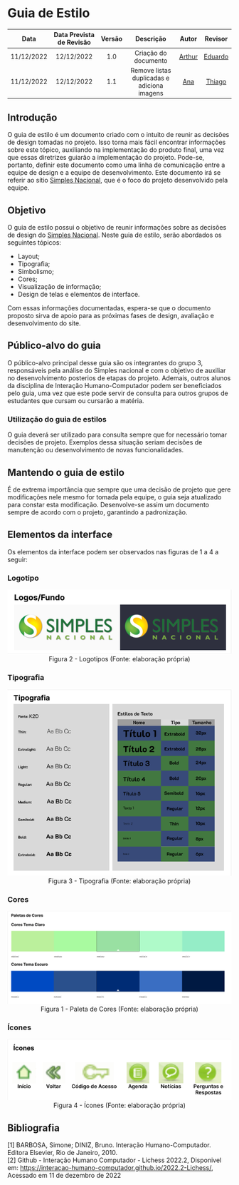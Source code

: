# Guia de Estilo 

|Data|Data Prevista de Revisão|Versão|Descrição|Autor|Revisor|
| :----------: |:-----------:| :------: | :-----------: | :---------: |:---------: |
|11/12/2022|12/12/2022|1.0|Criação do documento| [Arthur](https://github.com/Eruel6)| [Eduardo](https://github.com/edudsan) |
|11/12/2022|12/12/2022|1.1|Remove listas duplicadas e adiciona imagens| [Ana](https://github.com/AnHoff)| [Thiago](https://github.com/Thiab394) |

## Introdução

O guia de estilo é um documento criado com o intuito de reunir as decisões de design tomadas no projeto. Isso torna mais fácil encontrar informações sobre este tópico, auxiliando na implementação do produto final, uma vez que essas diretrizes guiarão a implementação do projeto. Pode-se, portanto, definir este documento como uma linha de comunicação entre a equipe de design e a equipe de desenvolvimento. Este documento irá se referir ao sítio [Simples Nacional](http://www8.receita.fazenda.gov.br/SimplesNacional/), que é o foco do projeto desenvolvido pela equipe.

## Objetivo

O guia de estilo possui o objetivo de reunir informações sobre as decisões de design do [Simples Nacional](http://www8.receita.fazenda.gov.br/SimplesNacional/). Neste guia de estilo, serão abordados os seguintes tópicos: 

- Layout;
- Tipografia;
- Simbolismo;
- Cores;
- Visualização de informação;
- Design de telas e elementos de interface.

Com essas informações documentadas, espera-se que o documento proposto sirva de apoio para as próximas fases de design, avaliação e desenvolvimento do site.

## Público-alvo do guia

O público-alvo principal desse guia são os integrantes do grupo 3, responsáveis pela análise do Simples nacional e com o objetivo de auxiliar no desenvolvimento posterios de etapas do projeto. Ademais, outros alunos da disciplina de Interação Humano-Computador podem ser beneficiados pelo guia, uma vez que este pode servir de consulta para outros grupos de estudantes que cursam ou cursarão a matéria.

### Utilização do guia de estilos

O guia deverá ser utilizado para consulta sempre que for necessário tomar decisões de projeto. Exemplos dessa situação seriam decisões de manutenção ou desenvolvimento de novas funcionalidades.

## Mantendo o guia de estilo 

É de extrema importância que sempre que uma decisão de projeto que gere modificações nele mesmo for tomada pela equipe, o guia seja atualizado para constar esta modificação. Desenvolve-se assim um documento sempre de acordo com o projeto, garantindo a padronização.

## Elementos da interface

Os elementos da interface podem ser observados nas figuras de 1 a 4 a seguir:

### Logotipo

<center>

<img src="../../assets/estilo/logotipos.png">
<br>Figura 2 - Logotipos (Fonte: elaboração própria)

</center>

### Tipografia

<center>

<img src="../../assets/estilo/tipografia.png">
<br>Figura 3 - Tipografia (Fonte: elaboração própria)

</center>

### Cores

<center>

<img src="../../assets/estilo/cores.png">
<br>Figura 1 - Paleta de Cores (Fonte: elaboração própria)

</center>

### Ícones

<center>

<img src="../../assets/estilo/icones.png">
<br>Figura 4 - Ícones (Fonte: elaboração própria)

</center>

## Bibliografia 

[1] BARBOSA, Simone; DINIZ, Bruno. Interação Humano-Computador. Editora Elsevier, Rio de Janeiro, 2010.<br>
[2] Github - Interação Humano Computador - Lichess 2022.2, Disponivel em: https://interacao-humano-computador.github.io/2022.2-Lichess/, Acessado em 11 de dezembro de 2022
